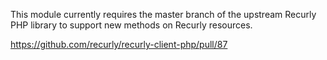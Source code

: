This module currently requires the master branch of the upstream Recurly PHP
library to support new methods on Recurly resources.

https://github.com/recurly/recurly-client-php/pull/87
